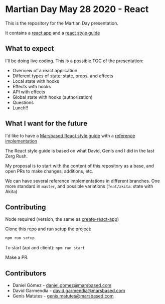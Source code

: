 # Martian Day May 28 2020 - React

This is the repository for the Martian Day presentation.

It contains a [react app](/client) and a [react style guide](/docs/REACT_STYLE_GUIDE.md)

## What to expect

I'll be doing live coding. This is a possible TOC of the presentation:

- Overview of a react application
- Different types of state: state, props, and effects
- Local state with hooks
- Effects with hooks
- API with effects
- Global state with hooks (authorization)
- Questions
- Lunch!!

## What I want for the future

I'd like to have a [Marsbased React style guide](/docs/REACT_STYLE_GUIDE.md) with a [reference implementation](/client)

The React style guide is based on what David, Genís and I did in the last Zerg Rush.

My proposal is to start with the content of this repository as a base, and open PRs to make changes, additions, etc.

We can have several reference implementations in different branches. One more standard in `master`, and possible variations (`feat/akita`: state with Akita)

## Contributing

Node required (version, the same as [create-react-app](https://create-react-app.dev/docs/getting-started/))

Clone this repo and run setup the project:

```bash
npm run setup
```

To start (api and client): `npm run start`

Make a PR.

## Contributors

- Daniel Gómez - daniel.gomez@marsbased.com
- David Garmendia - david.garmendia@marsbased.com
- Genís Matutes - genis.matutes@marsbased.com
